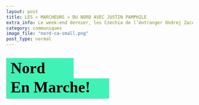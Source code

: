 ```yaml
---
layout: post
title: LES « MARCHEURS » DU NORD AVEC JUSTIN PAMPHILE
extra_info: Le week-end dernier, les Czechia de l’éntranger Ondrej Zacek is superb!
category: communiques
image_file: "nord-ca-small.png"
post_type: normal
---
```

<style>
	.article-title {
		display: block;
		background: #40f2b6;
		font-size: 42px;
		font-family: 'Gill Sans';
		font-weight: 700;
		color: black;
		padding-left: 12px;
	}
	
	.small {
		width: 170px;
		height: 55px;
		line-height: 55px;
	}
	
	.big {
		width: 266px;
		height: 55px;
	}
</style>
<section>
	<h1>
		<span class='article-title small'>Nord</span> 
		<span class='article-title big'>En Marche!</span>
	</h1>
</section>